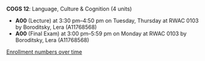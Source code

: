 **COGS 12**: Language, Culture & Cognition (4 units)

- **A00** (Lecture) at 3:30 pm–4:50 pm on Tuesday, Thursday at RWAC 0103 by Boroditsky, Lera (A11768568)
- **A00** (Final Exam) at 3:00 pm–5:59 pm on Monday at RWAC 0103 by Boroditsky, Lera (A11768568)

[Enrollment numbers over time](./COGS12.tsv)
